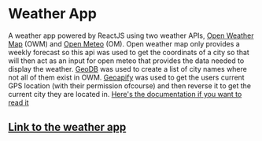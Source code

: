 # Weather App

A weather app powered by ReactJS using two weather APIs, [Open Weather Map](https://openweathermap.org/api) (OWM) and [Open Meteo](https://open-meteo.com/en/docs) (OM). Open weather map only provides a weekly forecast so this api was used to get the coordinats of a city so that will then act as an input for open meteo that provides the data needed to display the weather. [GeoDB](https://rapidapi.com/wirefreethought/api/geodb-cities/) was used to create a list of city names where not all of them exist in OWM. [Geoapify](https://www.geoapify.com/) was used to get the users current GPS location (with their permission ofcourse) and then reverse it to get the current city they are located in. [Here's the documentation if you want to read it](https://github.com/urostripunovic/weather-app/blob/main/DOCUMENTATION.md)

## [Link to the weather app](https://64c4180ee14260009e340378--chimerical-cocada-e99d76.netlify.app/)